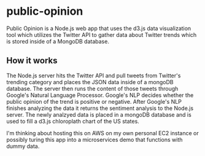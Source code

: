 # public-opinion
Public Opinion is a Node.js web app that uses the d3.js data visualization tool which utilizes the Twitter API to gather data about Twitter trends which is stored inside of a MongoDB database.

## How it works

The Node.js server hits the Twitter API and pull tweets from Twitter's trending category and places the JSON data inside of a mongoDB database. The server then runs the content of those tweets through Google's Natural Language Processor. Google's NLP decides whether the public opinion of the trend is positive or negative. After Google's NLP finishes analyzing the data it returns the sentiment analysis to the Node.js server. The newly analzyed data is placed in a mongoDB database and is used to fill a d3.js chloroplath chart of the US states. 

I'm thinking about hosting this on AWS on my own personal EC2 instance or possibly turing this app into a microservices demo that functions with dummy data.
